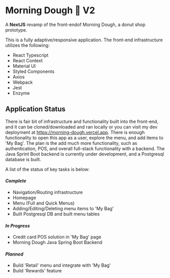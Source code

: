 # Morning Dough 🍩 V2

A <b>NextJS</b> revamp of the front-endof Morning Dough, a donut shop prototype. 

This is a fully adaptive/responsive application. The front-end infrastructure utilizes the following:
<ul>
  <li>
    React Typescript
  </li>
  <li>
    React Context
  </li>
  <li>
    Material UI
  </li>
  <li>
    Styled Components
  </li>
  <li>
    Axios
  </li>
  <li>
    Webpack
  </li>
  <li>
    Jest
  </li>
  <li>
    Enzyme
  </li>
</ul>

## Application Status
There is fair bit of infrastructure and functionality built into the front-end, and it can be cloned/downloaded and ran locally or you can visit my dev deployment at <a href='https://morning-dough.vercel.app'>https://morning-dough.vercel.app</a>. There is enough functionality to open this app as a user, explore the menu, and add items to 'My Bag'. The plan is the add much more functionality, such as authentication, POS, and overall full-stack functionality with a backend. The Java Sprint Boot backend is currently under development, and a Postgresql database is built.

A list of the status of key tasks is below:

#### <i>Complete</i>
<ul>
  <li>
    Navigation/Routing infrastructure 
  </li>
  <li>
    Homepage
  </li>
  <li>
    Menu (Full and Quick Menus) 
  </li>
  <li>
    Adding/Editing/Deleting menu items to 'My Bag'
  </li>
  <li>
    Built Postgresql DB and built menu tables
  </li>
</ul>

#### <i>In Progress</i>

<ul>
  <li>
    Credit card POS solution in 'My Bag' page
  </li>
  <li>
    Morning Dough Java Spring Boot Backend
  </li>
</ul>

#### <i>Planned</i>
<ul>
  <li>
    Build 'Retail' menu and integrate with 'My Bag'
  </li>
  <li>
    Build 'Rewards' feature
  </li>
<ul>
</ul>
